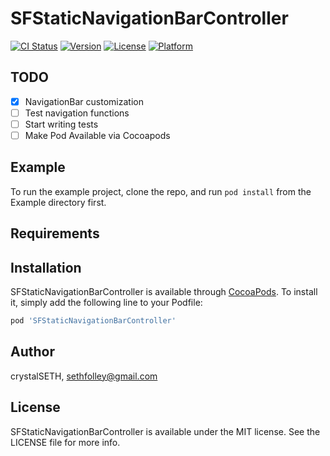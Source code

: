 # SFStaticNavigationBarController

[![CI Status](http://img.shields.io/travis/crystalSETH/SFStaticNavigationBarController.svg?style=flat)](https://travis-ci.org/crystalSETH/SFStaticNavigationBarController)
[![Version](https://img.shields.io/cocoapods/v/SFStaticNavigationBarController.svg?style=flat)](http://cocoapods.org/pods/SFStaticNavigationBarController)
[![License](https://img.shields.io/cocoapods/l/SFStaticNavigationBarController.svg?style=flat)](http://cocoapods.org/pods/SFStaticNavigationBarController)
[![Platform](https://img.shields.io/cocoapods/p/SFStaticNavigationBarController.svg?style=flat)](http://cocoapods.org/pods/SFStaticNavigationBarController)

## TODO
- [x] NavigationBar customization
- [ ] Test navigation functions
- [ ] Start writing tests
- [ ] Make Pod Available via Cocoapods

## Example

To run the example project, clone the repo, and run `pod install` from the Example directory first.

## Requirements

## Installation

SFStaticNavigationBarController is available through [CocoaPods](http://cocoapods.org). To install
it, simply add the following line to your Podfile:

```ruby
pod 'SFStaticNavigationBarController'
```

## Author

crystalSETH, sethfolley@gmail.com

## License

SFStaticNavigationBarController is available under the MIT license. See the LICENSE file for more info.

